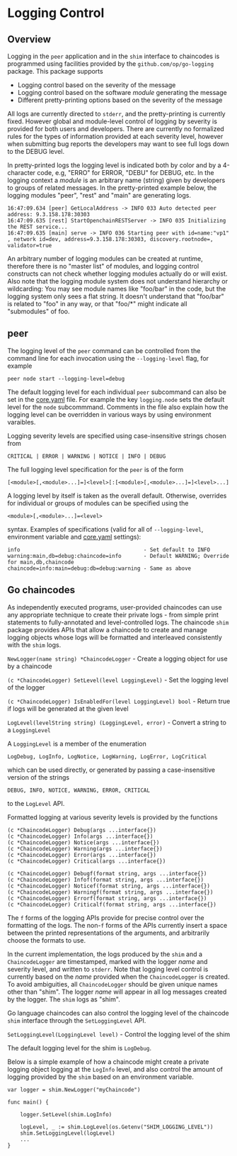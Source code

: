 # Logging Control

## Overview

Logging in the `peer` application and in the `shim` interface to chaincodes is programmed using facilities provided by the `github.com/op/go-logging` package. This package supports

- Logging control based on the severity of the message
- Logging control based on the software _module_ generating the message
- Different pretty-printing options based on the severity of the message

All logs are currently directed to `stderr`, and the pretty-printing is currently fixed. However global and module-level control of logging by severity is provided for both users and developers. There are currently no formalized rules for the types of information provided at each severity level, however when submitting bug reports the developers may want to see full logs down to the DEBUG level.

In pretty-printed logs the logging level is indicated both by color and by a 4-character code, e.g, "ERRO" for ERROR, "DEBU" for DEBUG, etc.  In the logging context a _module_ is an arbitrary name (string) given by developers to groups of related messages. In the pretty-printed example below, the logging modules "peer", "rest" and "main" are generating logs.

    16:47:09.634 [peer] GetLocalAddress -> INFO 033 Auto detected peer address: 9.3.158.178:30303
    16:47:09.635 [rest] StartOpenchainRESTServer -> INFO 035 Initializing the REST service...
    16:47:09.635 [main] serve -> INFO 036 Starting peer with id=name:"vp1" , network id=dev, address=9.3.158.178:30303, discovery.rootnode=, validator=true

An arbitrary number of logging modules can be created at runtime, therefore
there is no "master list" of modules, and logging control constructs can not
check whether logging modules actually do or will exist. Also note that the
logging module system does not understand hierarchy or wildcarding: You may
see module names like "foo/bar" in the code, but the logging system only sees
a flat string. It doesn't understand that "foo/bar" is related to "foo" in any
way, or that "foo/*" might indicate all "submodules" of foo.

## peer

The logging level of the `peer` command can be controlled from the command line for each invocation using the `--logging-level` flag, for example

    peer node start --logging-level=debug
	
The default logging level for each individual `peer` subcommand can also be
set in the
[core.yaml](https://github.com/hyperledger/fabric/blob/master/peer/core.yaml)
file. For example the key `logging.node` sets the default level for the `node`
subcommmand. Comments in the file also explain how the logging level can be
overridden in various ways by using environment varaibles.

Logging severity levels are specified using case-insensitive strings chosen from

    CRITICAL | ERROR | WARNING | NOTICE | INFO | DEBUG

The full logging level specification for the `peer` is of the form

    [<module>[,<module>...]=]<level>[:[<module>[,<module>...]=]<level>...]

A logging level by itself is taken as the overall default. Otherwise, overrides for individual or groups of modules can be specified using the 

    <module>[,<module>...]=<level> 

syntax. Examples of <level> specifications (valid for all of
`--logging-level`, environment variable and
[core.yaml](https://github.com/hyperledger/fabric/blob/master/peer/core.yaml)
settings):

    info                                       - Set default to INFO
    warning:main,db=debug:chaincode=info       - Default WARNING; Override for main,db,chaincode
    chaincode=info:main=debug:db=debug:warning - Same as above

## Go chaincodes

As independently executed programs, user-provided chaincodes can use any appropriate technique to create their private logs - from simple print statements to fully-annotated and level-controlled logs. The chaincode `shim` package provides APIs that allow a chaincode to create and manage logging objects whose logs will be formatted and interleaved consistently with the `shim` logs.

`NewLogger(name string) *ChaincodeLogger` - Create a logging object for use by a chaincode

`(c *ChaincodeLogger) SetLevel(level LoggingLevel)` - Set the logging level of the logger

`(c *ChaincodeLogger) IsEnabledFor(level LoggingLevel) bool` - Return true if logs will be generated at the given level

`LogLevel(levelString string) (LoggingLevel, error)` - Convert a string to a `LoggingLevel`

A `LoggingLevel` is a member of the enumeration

```
LogDebug, LogInfo, LogNotice, LogWarning, LogError, LogCritical
```

which can be used directly, or generated by passing a case-insensitive version of the strings

```
DEBUG, INFO, NOTICE, WARNING, ERROR, CRITICAL
```

to the `LogLevel` API.

Formatted logging at various severity levels is provided by the functions

```
(c *ChaincodeLogger) Debug(args ...interface{})
(c *ChaincodeLogger) Info(args ...interface{})
(c *ChaincodeLogger) Notice(args ...interface{})
(c *ChaincodeLogger) Warning(args ...interface{})
(c *ChaincodeLogger) Error(args ...interface{})
(c *ChaincodeLogger) Critical(args ...interface{})

(c *ChaincodeLogger) Debugf(format string, args ...interface{})
(c *ChaincodeLogger) Infof(format string, args ...interface{})
(c *ChaincodeLogger) Noticef(format string, args ...interface{})
(c *ChaincodeLogger) Warningf(format string, args ...interface{})
(c *ChaincodeLogger) Errorf(format string, args ...interface{})
(c *ChaincodeLogger) Criticalf(format string, args ...interface{})
```

The `f` forms of the logging APIs provide for precise control over the formatting of the logs. The non-`f` forms of the APIs currently insert a space between the printed representations of the arguments, and arbitrarily choose the formats to use.

In the current implementation, the logs produced by the `shim` and a `ChaincodeLogger` are timestamped, marked with the logger *name* and severity level, and written to `stderr`. Note that logging level control is currently based on the *name* provided when the `ChaincodeLogger` is created. To avoid ambiguities, all `ChaincodeLogger` should be given unique names other than "shim". The logger *name* will appear in all log messages created by the logger. The `shim` logs as "shim".


Go language chaincodes can also control the logging level of the chaincode `shim` interface through the `SetLoggingLevel` API.

`SetLoggingLevel(LoggingLevel level)` - Control the logging level of the shim

The default logging level for the shim is `LogDebug`.

Below is a simple example of how a chaincode might create a private logging object logging at the `LogInfo` level, and also control the amount of logging provided by the `shim` based on an environment variable.

```
var logger = shim.NewLogger("myChaincode")

func main() {

	logger.SetLevel(shim.LogInfo)

	logLevel, _ := shim.LogLevel(os.Getenv("SHIM_LOGGING_LEVEL"))
	shim.SetLoggingLevel(logLevel)
	...
}
```
